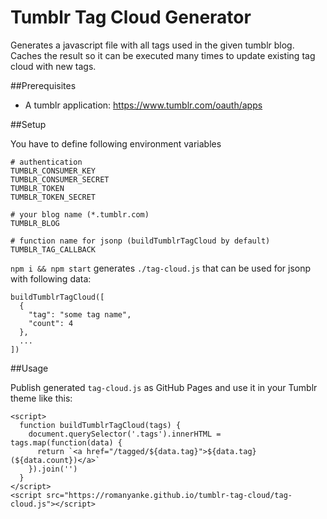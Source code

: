 # Tumblr Tag Cloud Generator

Generates a javascript file with all tags used in the given tumblr blog. Caches the result so it can be executed many times to update existing tag cloud with new tags.

##Prerequisites

- A tumblr application: https://www.tumblr.com/oauth/apps

##Setup

You have to define following environment variables

```
# authentication
TUMBLR_CONSUMER_KEY
TUMBLR_CONSUMER_SECRET
TUMBLR_TOKEN
TUMBLR_TOKEN_SECRET

# your blog name (*.tumblr.com)
TUMBLR_BLOG

# function name for jsonp (buildTumblrTagCloud by default)
TUMBLR_TAG_CALLBACK
```

`npm i && npm start` generates `./tag-cloud.js` that can be used for jsonp with following data:

```
buildTumblrTagCloud([
  {
    "tag": "some tag name",
    "count": 4
  },
  ...
])
```

##Usage

Publish generated `tag-cloud.js` as GitHub Pages and use it in your Tumblr theme like this:

```
<script>
  function buildTumblrTagCloud(tags) {
    document.querySelector('.tags').innerHTML = tags.map(function(data) {
      return `<a href="/tagged/${data.tag}">${data.tag} (${data.count})</a>`
    }).join('')
  }
</script>
<script src="https://romanyanke.github.io/tumblr-tag-cloud/tag-cloud.js"></script>
```
